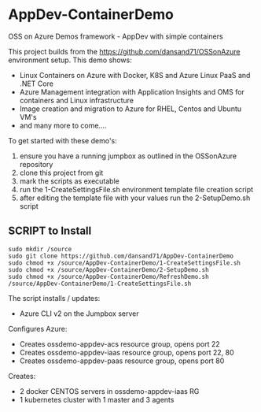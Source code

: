 # AppDev-ContainerDemo
OSS on Azure Demos framework - AppDev with simple containers

This project builds from the https://github.com/dansand71/OSSonAzure environment setup.  This demo shows:
- Linux Containers on Azure with Docker, K8S and Azure Linux PaaS and .NET Core
- Azure Management integration with Application Insights and OMS for containers and Linux infrastructure
- Image creation and migration to Azure for RHEL, Centos and Ubuntu VM's
- and many more to come....


To get started with these demo's:
1. ensure you have a running jumpbox as outlined in the OSSonAzure repository
2. clone this project from git
3. mark the scripts as executable
4. run the 1-CreateSettingsFile.sh environment template file creation script
5. after editing the template file with your values run the 2-SetupDemo.sh script

## SCRIPT to Install
```
sudo mkdir /source
sudo git clone https://github.com/dansand71/AppDev-ContainerDemo
sudo chmod +x /source/AppDev-ContainerDemo/1-CreateSettingsFile.sh
sudo chmod +x /source/AppDev-ContainerDemo/2-SetupDemo.sh
sudo chmod +x /source/AppDev-ContainerDemo/RefreshDemo.sh
/source/AppDev-ContainerDemo/1-CreateSettingsFile.sh
```

The script installs / updates:
- Azure CLI v2 on the Jumpbox server

Configures Azure:
- Creates ossdemo-appdev-acs resource group, opens port 22
- Creates ossdemo-appdev-iaas resource group, opens port 22, 80
- Creates ossdemo-appdev-paas resource group, opens port 80

Creates:
- 2 docker CENTOS servers in ossdemo-appdev-iaas RG
- 1 kubernetes cluster with 1 master and 3 agents




